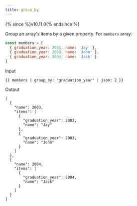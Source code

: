 ```yaml
---
title: group_by
---
```


{% since %}v10.11.0{% endsince %}

Group an array's items by a given property. For `members` array:

```javascript
const members = [
  { graduation_year: 2003, name: 'Jay' },
  { graduation_year: 2003, name: 'John' },
  { graduation_year: 2004, name: 'Jack' }
]
```

Input
```liquid
{{ members | group_by: "graduation_year" | json: 2 }}
```

Output
```text
[
  {
    "name": 2003,
    "items": [
      {
        "graduation_year": 2003,
        "name": "Jay"
      },
      {
        "graduation_year": 2003,
        "name": "John"
      }
    ]
  },
  {
    "name": 2004,
    "items": [
      {
        "graduation_year": 2004,
        "name": "Jack"
      }
    ]
  }
]
```
